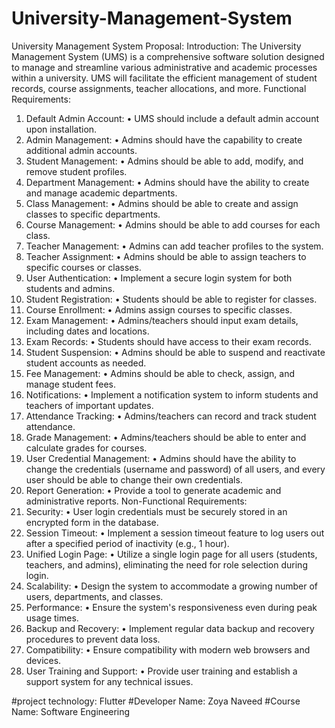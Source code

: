 # University-Management-System
University Management System Proposal:
Introduction: The University Management System (UMS) is a comprehensive software solution designed to manage and streamline various administrative and academic processes within a university. UMS will facilitate the efficient management of student records, course assignments, teacher allocations, and more.
Functional Requirements:
1.	Default Admin Account:
•	UMS should include a default admin account upon installation.
2.	Admin Management:
•	Admins should have the capability to create additional admin accounts.
3.	Student Management:
•	Admins should be able to add, modify, and remove student profiles.
4.	Department Management:
•	Admins should have the ability to create and manage academic departments.
5.	Class Management:
•	Admins should be able to create and assign classes to specific departments.
6.	Course Management:
•	Admins should be able to add courses for each class.
7.	Teacher Management:
•	Admins can add teacher profiles to the system.
8.	Teacher Assignment:
•	Admins should be able to assign teachers to specific courses or classes.
9.	User Authentication:
•	Implement a secure login system for both students and admins.
10.	Student Registration:
•	Students should be able to register for classes.
11.	Course Enrollment:
•	Admins assign courses to specific classes.
12.	Exam Management:
•	Admins/teachers should input exam details, including dates and locations.
13.	Exam Records:
•	Students should have access to their exam records.
14.	Student Suspension:
•	Admins should be able to suspend and reactivate student accounts as needed.
15.	Fee Management:
•	Admins should be able to check, assign, and manage student fees.
16.	Notifications:
•	Implement a notification system to inform students and teachers of important updates.
17.	Attendance Tracking:
•	Admins/teachers can record and track student attendance.
18.	Grade Management:
•	Admins/teachers should be able to enter and calculate grades for courses.
19.	User Credential Management:
•	Admins should have the ability to change the credentials (username and password) of all users, and every user should be able to change their own credentials.
20.	Report Generation:
•	Provide a tool to generate academic and administrative reports.
Non-Functional Requirements:
1.	Security:
•	User login credentials must be securely stored in an encrypted form in the database.
2.	Session Timeout:
•	Implement a session timeout feature to log users out after a specified period of inactivity (e.g., 1 hour).
3.	Unified Login Page:
•	Utilize a single login page for all users (students, teachers, and admins), eliminating the need for role selection during login.
4.	Scalability:
•	Design the system to accommodate a growing number of users, departments, and classes.
5.	Performance:
•	Ensure the system's responsiveness even during peak usage times.
6.	Backup and Recovery:
•	Implement regular data backup and recovery procedures to prevent data loss.
7.	Compatibility:
•	Ensure compatibility with modern web browsers and devices.
8.	User Training and Support:
•	Provide user training and establish a support system for any technical issues.

#project technology: Flutter
#Developer Name: Zoya Naveed
#Course Name: Software Engineering
